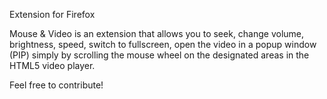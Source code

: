 Extension for Firefox

Mouse & Video is an extension that allows you to seek, change volume, brightness, speed, switch to fullscreen, open the video in a popup window (PIP) simply by scrolling the mouse wheel on the designated areas in the HTML5 video player. 

Feel free to contribute!
